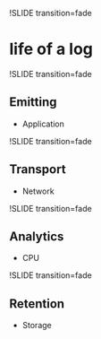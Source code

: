 !SLIDE transition=fade
# life of a log

!SLIDE transition=fade
## Emitting

* Application

!SLIDE transition=fade
## Transport

* Network

!SLIDE transition=fade
## Analytics

* CPU

!SLIDE transition=fade
## Retention

* Storage

